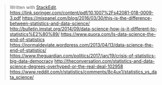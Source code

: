 


> Written with [StackEdit](https://stackedit.io/).
https://link.springer.com/content/pdf/10.1007%2Fs42081-018-0009-3.pdf
https://mixpanel.com/blog/2016/03/30/this-is-the-difference-between-statistics-and-data-science/
http://bulletin.imstat.org/2014/09/data-science-how-is-it-different-to-statistics%E2%80%89/
https://www.quora.com/Is-data-science-the-end-of-statistics
https://normaldeviate.wordpress.com/2013/04/13/data-science-the-end-of-statistics/
https://www.theguardian.com/politics/2017/jan/19/crisis-of-statistics-big-data-democracy
http://theconversation.com/statistics-and-data-science-degrees-overhyped-or-the-real-deal-102958
https://www.reddit.com/r/statistics/comments/8c4ux1/statistics_vs_data_science/
<!--stackedit_data:
eyJoaXN0b3J5IjpbLTE2OTExMDYxNV19
-->